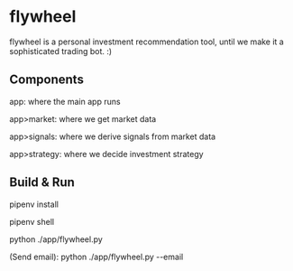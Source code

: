 # flywheel

flywheel is a personal investment recommendation tool, until we make it a sophisticated trading bot. :)

## Components
app: where the main app runs

app>market: where we get market data

app>signals: where we derive signals from market data

app>strategy: where we decide investment strategy

## Build & Run
pipenv install

pipenv shell

python ./app/flywheel.py

(Send email): python ./app/flywheel.py --email
